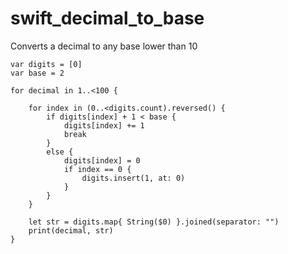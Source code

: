 # swift_decimal_to_base

Converts a decimal to any base lower than 10

```
var digits = [0]
var base = 2

for decimal in 1..<100 {

    for index in (0..<digits.count).reversed() {
        if digits[index] + 1 < base {
            digits[index] += 1
            break
        }
        else {
            digits[index] = 0
            if index == 0 {
                digits.insert(1, at: 0)
            }
        }
    }

    let str = digits.map{ String($0) }.joined(separator: "")
    print(decimal, str)
}

```

